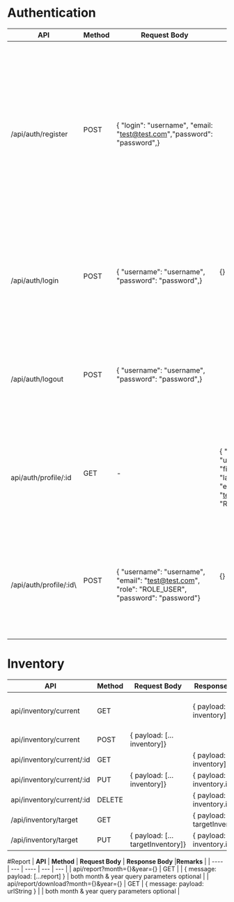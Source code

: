 # Authentication

| **API** | **Method**  | **Request Body**  | **Response Body**  | **Remarks** |
| --- | --- | --- | --- | --- |
| /api/auth/register      | POST        | { "login": "username", "email: "test@test.com","password": "password",}                           |                                                                                                                         | Should return error if account has been activated (based on email). Should return error if account is not in the list of approved emails. User's role is based on email (i.e., only certain emails will be assigned ROLE_MANGER). username is already in use password is not strong enoughempty fields  |
| /api/auth/login         | POST        | { "username": "username", "password": "password",}                                                | {}                                                                                                                      | To return bearer token (i.e., JWT) in response header.                                                                                                                                                                                                                                                  |
| /api/auth/logout        | POST        | { "username": "username", "password": "password",}                                                |                                                                                                                         |                                                                                                                                                                                                                                                                                                         |     |     |
| api/auth/profile/:id    | GET         | -                                                                                                 | { "id": 1, "login": "username", "firstname": "TEST", "lastname": "TEST", "email": "test@test.com","role": "ROLE_USER",  | Refer to interface IUser in user.model.ts.                                                                                                                                                                                                                                                              |
| /api/auth/profile/:id\  | POST        | { "username": "username", "email": "test@test.com", "role": "ROLE_USER", "password": "password"}  | {}                                                                                                                      | Refer to interface IUser in user.model.ts.                                                                                                                                                                                                                                                              |

# Inventory

| **API**   | **Method** | **Request Body**  | **Response Body**  |**Remarks**                                               |
| ---- | --- | ---- | --- | --- |
| api/inventory/current     | GET        |                                | { payload: […inventory]}       | Same as GET /api/query/inventory without query parameters |
| api/inventory/current     | POST       | { payload: […inventory]}       |                                |                                                           |
| api/inventory/current/:id | GET        |                                | { payload: […inventory]}       |                                                           |
| api/inventory/current/:id | PUT        | { payload: […inventory]}       | { payload: inventory.id}       |                                                           |
| api/inventory/current/:id | DELETE     |                                | { payload: inventory.id}       |                                                           |
| /api/inventory/target     | GET        |                                | { payload: […targetInventory]} |                                                           |
| /api/inventory/target     | PUT        | { payload: […targetInventory]} | { payload: inventory.id}       |                                                           |
#Report
| **API**   | **Method** | **Request Body**  | **Response Body**  |**Remarks**                                               |
| ---- | --- | ---- | --- | --- |
| api/report?month={}&year={}     | GET        |                                | { message: payload: [...report] }       | both month & year query parameters optional |
| api/report/download?month={}&year={}     | GET       | { message: payload: urlString }       |                                |  both month & year query parameters optional                                                         |